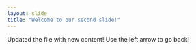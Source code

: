 ```yaml
---
layout: slide
title: "Welcome to our second slide!"
---
```

Updated the file with new content!
Use the left arrow to go back!
